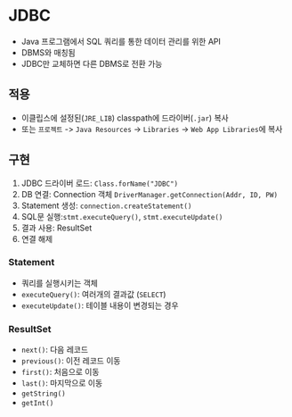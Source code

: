 # JDBC

* Java 프로그램에서 SQL 쿼리를 통한 데이터 관리를 위한 API
* DBMS와 매칭됨
* JDBC만 교체하면 다른 DBMS로 전환 가능



## 적용

* 이클립스에 설정된(`JRE_LIB`) classpath에 드라이버(`.jar`) 복사
* 또는 `프로젝트` -> `Java Resources` -> `Libraries` -> `Web App Libraries`에 복사



## 구현

1. JDBC 드라이버 로드: `Class.forName("JDBC")`
2. DB 연결: Connection 객체 `DriverManager.getConnection(Addr, ID, PW)`
3. Statement 생성: `connection.createStatement()`
4. SQL문 실행:`stmt.executeQuery()`, `stmt.executeUpdate()`
5. 결과 사용: ResultSet
6. 연결 해제



### Statement

* 쿼리를 실행시키는 객체
* `executeQuery()`: 여러개의 결과값 (`SELECT`)
* `executeUpdate()`: 테이블 내용이 변경되는 경우



### ResultSet

* `next()`: 다음 레코드
* `previous()`: 이전 레코드 이동
* `first()`: 처음으로 이동
* `last()`: 마지막으로 이동
* `getString()`
* `getInt()`